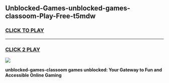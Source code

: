 
## Unblocked-Games-unblocked-games-classoom-Play-Free-t5mdw
<h3>
<a href="https://premium76.site?title=unblocked-games-classoom&ref=24M">CLICK TO PLAY</a></h3>
<hr>

<h3>
<a href="https://premium76.site?title=unblocked-games-classoom&ref=24M">CLICK 2 PLAY</a>
  
</h3>

<a href="https://premium76.site?title=unblocked-games-classoom&ref=24M"><img src="https://clearcache.store/games.png"></a>


**unblocked-games-classoom games unblocked: Your Gateway to Fun and Accessible Online Gaming**
